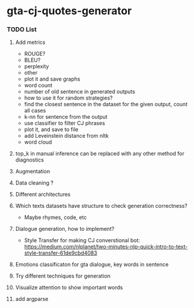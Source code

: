 # gta-cj-quotes-generator

### TODO List

1) Add metrics
   - ROUGE?
   - BLEU?
   - perplexity
   - other
   - plot it and save graphs
   - word count
   - number of old sentence in generated outputs
   - how to use it for random strategies?
   - find the closest sentence in the dataset for the given output, count all cases
   - k-nn for sentence from the output
   - use classifier to filter CJ phrases
   - plot it, and save to file
   - add Leveinstein distance from nltk
   - word cloud 
   
2) top_k in manual inference can be replaced with any other method for diagnostics  
3) Augmentation
4) Data cleaning ?
5) Different architectures
6) Which texts datasets have structure to check generation correctness?
   - Maybe rhymes, code, etc
7) Dialogue generation, how to implement?
   - Style Transfer for making CJ converstional bot: https://medium.com/nlplanet/two-minutes-nlp-quick-intro-to-text-style-transfer-61de9cbd4083
8) Emotions classificaton for gta dialogue, key words in sentence
9) Try different techniques for generation
10) Visualize attention to show important words
11) add argparse
